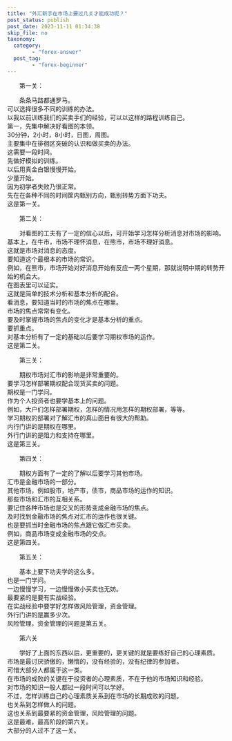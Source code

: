 ```yaml
---
title: "外汇新手在市场上要过几关才能成功呢？"
post_status: publish
post_date: 2023-11-11 01:34:38
skip_file: no
taxonomy:
  category:
        - "forex-answer"
  post_tag:
        - "forex-beginner"
---
```


　　第一关：

　　条条马路都通罗马。  
可以选择很多不同的训练的办法。  
以我以前训练我们的买卖手们的经验，可以以这样的路程训练自己。  
第一，先集中解决好看图的本领。  
30分钟，2小时，8小时，日图，周图。  
主要集中在徘徊区突破的认识和做买卖的办法。  
这需要一段时间。  
先做好模拟的训练。  
以后用真金白银慢慢开始。  
少量开始。  
因为初学者失败乃很正常。  
先在在各种不同的时间筐内甄别方向，甄别转势方面下功夫。  
这是第一关。

　　第二关：

　　对看图的工夫有了一定的信心以后，可开始学习怎样分析消息对市场的影响。  
基本上，在牛市，市场不理怀消息，在熊市，市场不理好消息。  
这就是市场对消息的态度。  
要知道这个最根本的市场的常识。  
例如，在熊市，市场开始对好消息开始有反应一两个星期，那就说明中期的转势开始的机会大。  
在图表里可以证实。  
这就是简单的技术分析和基本分析的配合。  
看消息，要知道当时的市场的焦点在哪里。  
市场的焦点常常有变化。  
要及时掌握市场的焦点的变化才是基本分析的重点。  
要抓重点。  
对基本分析有了一定的基础以后要学习期权市场的运作。  
这是第二关。

　　第三关：

　　期权市场对汇市的影响是非常重要的。  
要学习怎样部署期权配合现货买卖的问题。  
期权是一门学问。  
作为个人投资者也要学基本上的问题。  
例如，大户们怎样部署期权，怎样的情况用怎样的期权部署，等等。  
学习期权的部署对了解汇市的真山面目有很大的帮助。  
内行门讲的是期权在哪里。  
外行门讲的是阻力和支持在哪里。  
这是第三关。

　　第四关：

　　期权方面有了一定的了解以后要学习其他市场。  
汇市是金融市场的一部分。  
其他市场，例如股市，地产市，债市，商品市场的运作的知识。  
那些市场和汇市的互相关系。  
要记住各种市场也是交叉的形势变成金融市场的焦点。  
及时找到金融市场的焦点对汇市的运作也很关键。  
也是要抓当时金融市场的焦点跟它做汇市买卖。  
例如，商品市场变成金融市场的交点。  
这是第四关。

　　第五关：

　　基本上要下功夫学的这么多。  
也是一门学问。  
一边慢慢学习，一边慢慢做小买卖也无妨。  
最要紧的是要有实战经验。  
在实战经验中要学好怎样做风险管理，资金管理。  
外行门讲的是赢多少次。  
风险管理，资金管理的问题是第五关。

　　第六关

　　学好了上面的东西以后，更重要的，更关键的就是要练好自己的心理素质。  
市场是最讨厌骄傲的，懒惰的，没有经验的，没有纪律的参加者。  
可惜大部分人都属于这一类。  
在市场的成败的关键在于投资者的心理素质，不在于他的市场知识和经验。  
对市场的知识一般人都过一段时间可以学好。  
不过，怎样训练自己的心理素质关系到在市场的长期成败的问题。  
也关系到怎样做人的问题。  
这也关系到最要紧的资金管理，风险管理的问题。  
这是最难，最高阶段的第六关。  
大部分的人过不了这一关。
